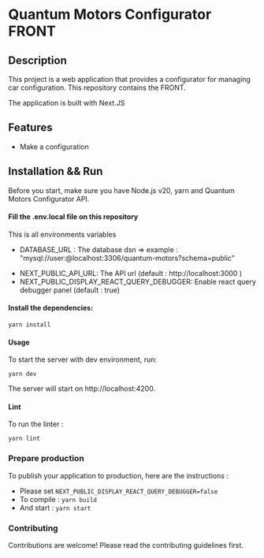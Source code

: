 # Quantum Motors Configurator FRONT

## Description

This project is a web application that provides a configurator for managing car configuration.
This repository contains the FRONT.

The application is built with Next.JS

## Features

- Make a configuration

## Installation && Run

Before you start, make sure you have Node.js v20, yarn and Quantum Motors Configurator API.

#### Fill the .env.local file on this repository

This is all environments variables

- DATABASE_URL : The database dsn => example : "mysql://user:@localhost:3306/quantum-motors?schema=public"

* NEXT_PUBLIC_API_URL: The API url (default : http://localhost:3000 )
* NEXT_PUBLIC_DISPLAY_REACT_QUERY_DEBUGGER: Enable react query debugger panel (default : true)

#### Install the dependencies:

`yarn install`

#### Usage

To start the server with dev environment, run:

`yarn dev`

The server will start on http://localhost:4200.

#### Lint

To run the linter :

`yarn lint`

### Prepare production

To publish your application to production, here are the instructions :

- Please set `NEXT_PUBLIC_DISPLAY_REACT_QUERY_DEBUGGER=false`
- To compile : `yarn build`
- And start : `yarn start`

### Contributing

Contributions are welcome! Please read the contributing guidelines first.
